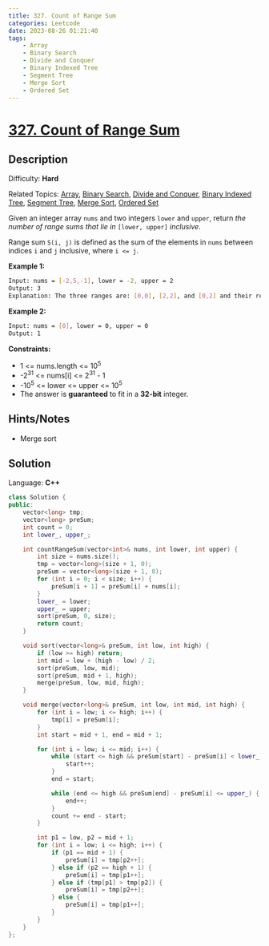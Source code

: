 ```yaml
---
title: 327. Count of Range Sum
categories: Leetcode
date: 2023-08-26 01:21:40
tags:
    - Array
    - Binary Search
    - Divide and Conquer
    - Binary Indexed Tree
    - Segment Tree
    - Merge Sort
    - Ordered Set
---
```


# [327\. Count of Range Sum](https://leetcode.com/problems/count-of-range-sum/)

## Description

Difficulty: **Hard**

Related Topics: [Array](https://leetcode.com/tag/https://leetcode.com/tag/array//), [Binary Search](https://leetcode.com/tag/https://leetcode.com/tag/binary-search//), [Divide and Conquer](https://leetcode.com/tag/https://leetcode.com/tag/divide-and-conquer//), [Binary Indexed Tree](https://leetcode.com/tag/https://leetcode.com/tag/binary-indexed-tree//), [Segment Tree](https://leetcode.com/tag/https://leetcode.com/tag/segment-tree//), [Merge Sort](https://leetcode.com/tag/https://leetcode.com/tag/merge-sort//), [Ordered Set](https://leetcode.com/tag/https://leetcode.com/tag/ordered-set//)

Given an integer array `nums` and two integers `lower` and `upper`, return _the number of range sums that lie in_ `[lower, upper]` _inclusive_.

Range sum `S(i, j)` is defined as the sum of the elements in `nums` between indices `i` and `j` inclusive, where `i <= j`.

**Example 1:**

```bash
Input: nums = [-2,5,-1], lower = -2, upper = 2
Output: 3
Explanation: The three ranges are: [0,0], [2,2], and [0,2] and their respective sums are: -2, -1, 2.
```

**Example 2:**

```bash
Input: nums = [0], lower = 0, upper = 0
Output: 1
```

**Constraints:**

* 1 <= nums.length <= 10<sup>5</sup>
* -2<sup>31</sup> <= nums[i] <= 2<sup>31</sup> - 1
* -10<sup>5</sup> <= lower <= upper <= 10<sup>5</sup>
* The answer is **guaranteed** to fit in a **32-bit** integer.

## Hints/Notes

* Merge sort

## Solution

Language: **C++**

```C++
class Solution {
public:
    vector<long> tmp;
    vector<long> preSum;
    int count = 0;
    int lower_, upper_;

    int countRangeSum(vector<int>& nums, int lower, int upper) {
        int size = nums.size();
        tmp = vector<long>(size + 1, 0);
        preSum = vector<long>(size + 1, 0);
        for (int i = 0; i < size; i++) {
            preSum[i + 1] = preSum[i] + nums[i];
        }
        lower_ = lower;
        upper_ = upper;
        sort(preSum, 0, size);
        return count;
    }

    void sort(vector<long>& preSum, int low, int high) {
        if (low >= high) return;
        int mid = low + (high - low) / 2;
        sort(preSum, low, mid);
        sort(preSum, mid + 1, high);
        merge(preSum, low, mid, high);
    }

    void merge(vector<long>& preSum, int low, int mid, int high) {
        for (int i = low; i <= high; i++) {
            tmp[i] = preSum[i];
        }
        int start = mid + 1, end = mid + 1;

        for (int i = low; i <= mid; i++) {
            while (start <= high && preSum[start] - preSum[i] < lower_) {
                start++;
            }
            end = start;

            while (end <= high && preSum[end] - preSum[i] <= upper_) {
                end++;
            }
            count += end - start;
        }

        int p1 = low, p2 = mid + 1;
        for (int i = low; i <= high; i++) {
            if (p1 == mid + 1) {
                preSum[i] = tmp[p2++];
            } else if (p2 == high + 1) {
                preSum[i] = tmp[p1++];
            } else if (tmp[p1] > tmp[p2]) {
                preSum[i] = tmp[p2++];
            } else {
                preSum[i] = tmp[p1++];
            }
        }
    }
};
```
